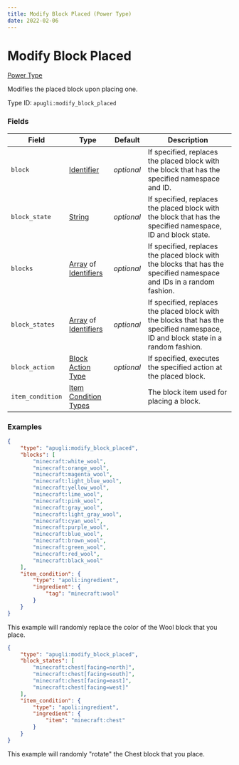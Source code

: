 ```yaml
---
title: Modify Block Placed (Power Type)
date: 2022-02-06
---
```


# Modify Block Placed

[Power Type](../power_types.md)

Modifies the placed block upon placing one.

Type ID: `apugli:modify_block_placed`


### Fields

Field | Type | Default | Description
------|------|---------|------------
`block` | [Identifier](https://origins.readthedocs.io/en/latest/types/data_types/identifier) | *optional* | If specified, replaces the placed block with the block that has the specified namespace and ID.
`block_state` | [String](https://origins.readthedocs.io/en/latest/types/data_types/string) | *optional* | If specified, replaces the placed block with the block that has the specified namespace, ID and block state.
`blocks` | [Array](https://origins.readthedocs.io/en/latest/types/data_types/array) of [Identifiers](https://origins.readthedocs.io/en/latest/types/data_types/identifier) | *optional* | If specified, replaces the placed block with the blocks that has the specified namespace and IDs in a random fashion.
`block_states` | [Array](https://origins.readthedocs.io/en/latest/types/data_types/array) of [Identifiers](https://origins.readthedocs.io/en/latest/types/data_types/identifier) | *optional* | If specified, replaces the placed block with the blocks that has the specified namespace, ID and block state in a random fashion.
`block_action` | [Block Action Type](https://origins.readthedocs.io/en/latest/types/block_action_types) | *optional* | If specified, executes the specified action at the placed block.
`item_condition` | [Item Condition Types](https://origins.readthedocs.io/en/latest/types/item_condition_types) | | The block item used for placing a block.


### Examples

```json
{
    "type": "apugli:modify_block_placed",
    "blocks": [
        "minecraft:white_wool",
        "minecraft:orange_wool",
        "minecraft:magenta_wool",
        "minecraft:light_blue_wool",
        "minecraft:yellow_wool",
        "minecraft:lime_wool",
        "minecraft:pink_wool",
        "minecraft:gray_wool",
        "minecraft:light_gray_wool",
        "minecraft:cyan_wool",
        "minecraft:purple_wool",
        "minecraft:blue_wool",
        "minecraft:brown_wool",
        "minecraft:green_wool",
        "minecraft:red_wool",
        "minecraft:black_wool"
    ],
    "item_condition": {
        "type": "apoli:ingredient",
        "ingredient": {
            "tag": "minecraft:wool"
        }
    }
}
```

This example will randomly replace the color of the Wool block that you place.
<br>

```json
{
    "type": "apugli:modify_block_placed",
    "block_states": [
        "minecraft:chest[facing=north]",
        "minecraft:chest[facing=south]",
        "minecraft:chest[facing=east]",
        "minecraft:chest[facing=west]"
    ],
    "item_condition": {
        "type": "apoli:ingredient",
        "ingredient": {
            "item": "minecraft:chest"
        }
    }
}
```

This example will randomly "rotate" the Chest block that you place.
